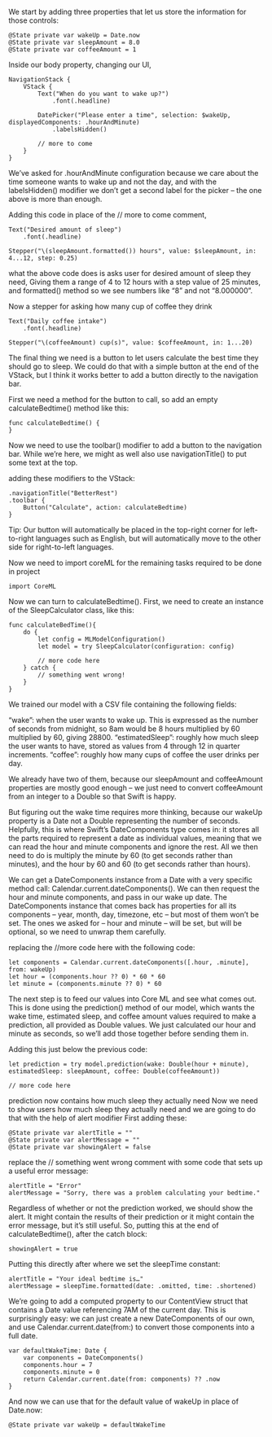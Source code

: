 We start by adding three properties that let us store the information for those controls:
```
@State private var wakeUp = Date.now
@State private var sleepAmount = 8.0
@State private var coffeeAmount = 1
```

Inside our body property, changing our UI,
```
NavigationStack {
    VStack {
        Text("When do you want to wake up?")
            .font(.headline)

        DatePicker("Please enter a time", selection: $wakeUp, displayedComponents: .hourAndMinute)
            .labelsHidden()

        // more to come
    }
}
```
We’ve asked for .hourAndMinute configuration because we care about the time someone wants to wake up and not the day, and with the labelsHidden() modifier we don’t get a second label for the picker – the one above is more than enough.

Adding this code in place of the // more to come comment,
```
Text("Desired amount of sleep")
    .font(.headline)

Stepper("\(sleepAmount.formatted()) hours", value: $sleepAmount, in: 4...12, step: 0.25)
```
what the above code does is asks user for desired amount of sleep they need, Giving them a range of 4 to 12 hours with a step value of 25 minutes, and formatted() method so we see numbers like “8” and not “8.000000”.

Now a stepper for asking how many cup of coffee they drink
```
Text("Daily coffee intake")
    .font(.headline)

Stepper("\(coffeeAmount) cup(s)", value: $coffeeAmount, in: 1...20)
```
The final thing we need is a button to let users calculate the best time they should go to sleep. We could do that with a simple button at the end of the VStack, but I think it works better to add a button directly to the navigation bar.

First we need a method for the button to call, so add an empty calculateBedtime() method like this:
```
func calculateBedtime() {
}
```

Now we need to use the toolbar() modifier to add a button to the navigation bar. While we’re here, we might as well also use navigationTitle() to put some text at the top.

adding these modifiers to the VStack:
```
.navigationTitle("BetterRest")
.toolbar {
    Button("Calculate", action: calculateBedtime)
}
```

Tip: Our button will automatically be placed in the top-right corner for left-to-right languages such as English, but will automatically move to the other side for right-to-left languages.

Now we need to import coreML for the remaining tasks required to be done in project
```
import CoreML
```

Now we can turn to calculateBedtime(). First, we need to create an instance of the SleepCalculator class, like this:
```
func calculateBedTime(){
    do {
        let config = MLModelConfiguration()
        let model = try SleepCalculator(configuration: config)

        // more code here
    } catch {
        // something went wrong!
    }
}
```

We trained our model with a CSV file containing the following fields:

“wake”: when the user wants to wake up. This is expressed as the number of seconds from midnight, so 8am would be 8 hours multiplied by 60 multiplied by 60, giving 28800.
“estimatedSleep”: roughly how much sleep the user wants to have, stored as values from 4 through 12 in quarter increments.
“coffee”: roughly how many cups of coffee the user drinks per day.

We already have two of them, because our sleepAmount and coffeeAmount properties are mostly good enough – we just need to convert coffeeAmount from an integer to a Double so that Swift is happy.

But figuring out the wake time requires more thinking, because our wakeUp property is a Date not a Double representing the number of seconds. Helpfully, this is where Swift’s DateComponents type comes in: it stores all the parts required to represent a date as individual values, meaning that we can read the hour and minute components and ignore the rest. All we then need to do is multiply the minute by 60 (to get seconds rather than minutes), and the hour by 60 and 60 (to get seconds rather than hours).

We can get a DateComponents instance from a Date with a very specific method call: Calendar.current.dateComponents(). 
We can then request the hour and minute components, and pass in our wake up date. The DateComponents instance that comes back has properties for all its components – year, month, day, timezone, etc – but most of them won’t be set. The ones we asked for – hour and minute – will be set, but will be optional, so we need to unwrap them carefully.

replacing the //more code here with the following code:
```
let components = Calendar.current.dateComponents([.hour, .minute], from: wakeUp)
let hour = (components.hour ?? 0) * 60 * 60
let minute = (components.minute ?? 0) * 60
```

The next step is to feed our values into Core ML and see what comes out. This is done using the prediction() method of our model, which wants the wake time, estimated sleep, and coffee amount values required to make a prediction, all provided as Double values. We just calculated our hour and minute as seconds, so we’ll add those together before sending them in.

Adding this just below the previous code:
```
let prediction = try model.prediction(wake: Double(hour + minute), estimatedSleep: sleepAmount, coffee: Double(coffeeAmount))

// more code here
```

 prediction now contains how much sleep they actually need
 Now we need to show users how much sleep they actually need and we are going to do that with the help of alert modifier
 First adding these:
 ```
@State private var alertTitle = ""
@State private var alertMessage = ""
@State private var showingAlert = false
```

replace the // something went wrong comment with some code that sets up a useful error message:
```
alertTitle = "Error"
alertMessage = "Sorry, there was a problem calculating your bedtime."
```

Regardless of whether or not the prediction worked, we should show the alert. It might contain the results of their prediction or it might contain the error message, but it’s still useful. So, putting this at the end of calculateBedtime(), after the catch block:
```
showingAlert = true
```

Putting this directly after where we set the sleepTime constant:
```
alertTitle = "Your ideal bedtime is…"
alertMessage = sleepTime.formatted(date: .omitted, time: .shortened)
```

We’re going to add a computed property to our ContentView struct that contains a Date value referencing 7AM of the current day. This is surprisingly easy: we can just create a new DateComponents of our own, and use Calendar.current.date(from:) to convert those components into a full date.
```
var defaultWakeTime: Date {
    var components = DateComponents()
    components.hour = 7
    components.minute = 0
    return Calendar.current.date(from: components) ?? .now
}
```

And now we can use that for the default value of wakeUp in place of Date.now:
```
@State private var wakeUp = defaultWakeTime
```
